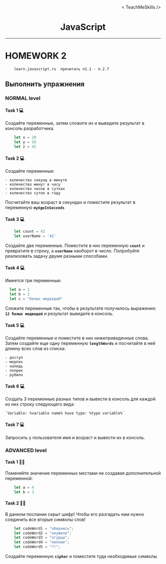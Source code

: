 <p align='right'>< TeachMeSkills /></p>
<h1 align='center'>JavaScript</h1>

---
# HOMEWORK 2

```
    learn.javascript.ru  прочитать п1.1 - п.2.7
```

## Выполнить упражнения

### NORMAL level

#### Task 1 💻

Создайте переменные, затем сложите их и выведите результат в консоль разработчика.

```javascript
    let x = 20
    let y = 58
    let z = 42
```

#### Task 2 💻

Создайте переменные:

    - количество секунд в минуте
    - количество минут в часу
    - количество часов в сутках
    - количество суток в году
    
Посчитайте ваш возраст в секундах и поместите результат в переменную **`myAgeInSeconds`**

#### Task 3 💻

```javascript
    let count = 42
    let userName = '42'
```

Создайте две переменные. Поместите в них переменную **`count`** и превратите в строку, а **`userName`** наоборот в число. Попробуйте реализовать задачу двумя разными способами.

#### Task 4 💻
Имеется три переменные:

```javascript
  let a = 1
  let b = 2
  let c = "белых медведей"
```

Сложите переменные так, чтобы в результате получилось выражение: **`12 белых медведей`** и результат выведите в консоль.

#### Task 5 💻

Создайте переменные и поместите в них нижеприведенные слова. Затем создайте еще одну переменную **`lengthWords`** и посчитайте в ней длинну всех слов из списка:

    - доступ 
    - морпех
    - наледь
    - попрек
    - рубило


#### Task 6 💻
    
Создать 3 переменные разных типов и вывести в консоль для каждой из них строку следующего вида:    

    `Variable: %variable name% have type: %type variable%`

#### Task 7 💻

Запросить у пользователя имя и возраст и вывести их в консоль.

### ADVANCED level

#### Task 1 👨‍🏫 

Поменяйте значение переменных местами не создавая дополнительной переменной:

```javascript
    let a = 4
    let b = 3
```

#### Task 2 👨‍🏫 

В данном послании скрыт шифр! Чтобы его разгадать нам нужно соединить все вторые символы слов!

```javascript
    let codeWord1 = "обернись";
    let codeWord2 = "неужели";
    let codeWord3 = "огурцы";
    let codeWord4 = "липкие";
    let codeWord5 = "?!";
```

Создайте переменную **`cipher`** и поместите туда необходимые символы